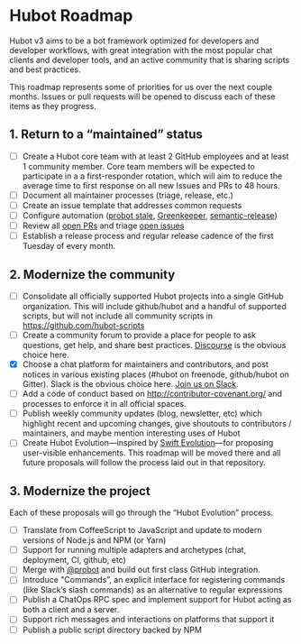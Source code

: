# Hubot Roadmap

Hubot v3 aims to be a bot framework optimized for developers and developer workflows, with great integration with the most popular chat clients and developer tools, and an active community that is sharing scripts and best practices.

This roadmap represents some of priorities for us over the next couple months. Issues or pull requests will be opened to discuss each of these items as they progress.

## 1. Return to a “maintained” status

- [ ] Create a Hubot core team with at least 2 GitHub employees and at least 1 community member. Core team members will be expected to participate in a a first-responder rotation, which will aim to reduce the average time to first response on all new Issues and PRs to 48 hours.
- [ ] Document all maintainer processes (triage, release, etc.)
- [ ] Create an issue template that addresses common requests
- [ ] Configure automation ([probot stale](https://github.com/probot/stale), [Greenkeeper](https://greenkeeper.io/), [semantic-release](https://github.com/semantic-release/semantic-release))
- [ ] Review all [open PRs](https://github.com/github/hubot/pulls) and triage [open issues](https://github.com/github/hubot/issues)
- [ ] Establish a release process and regular release cadence of the first Tuesday of every month.

## 2. Modernize the community

- [ ] Consolidate all officially supported Hubot projects into a single GitHub organization. This will include github/hubot and a handful of supported scripts, but will not include all community scripts in https://github.com/hubot-scripts
- [ ] Create a community forum to provide a place for people to ask questions, get help, and share best practices. [Discourse](https://www.discourse.org/) is the obvious choice here.
- [x] Choose a chat platform for maintainers and contributors, and post notices in various existing places (#hubot on freenode, github/hubot on Gitter). Slack is the obvious choice here. [Join us on Slack](https://hubot-slackin.herokuapp.com/).
- [ ] Add a code of conduct based on http://contributor-covenant.org/ and processes to enforce it in all official spaces.
- [ ] Publish weekly community updates (blog, newsletter, etc) which highlight recent and upcoming changes, give shoutouts to contributors / maintainers, and maybe mention interesting uses of Hubot
- [ ] Create Hubot Evolution—inspired by [Swift Evolution](https://github.com/apple/swift-evolution)—for proposing user-visible enhancements. This roadmap will be moved there and all future proposals will follow the process laid out in that repository.

## 3. Modernize the project

Each of these proposals will go through the “Hubot Evolution” process.

- [ ] Translate from CoffeeScript to JavaScript and update to modern versions of Node.js and NPM (or Yarn)
- [ ] Support for running multiple adapters and archetypes (chat, deployment, CI, github, etc)
- [ ] Merge with [@probot](https://github.com/probot) and build out first class GitHub integration.
- [ ] Introduce "Commands”, an explicit interface for registering commands (like Slack’s slash commands) as an alternative to regular expressions
- [ ] Publish a ChatOps RPC spec and implement support for Hubot acting as both a client and a server.
- [ ] Support rich messages and interactions on platforms that support it
- [ ] Publish a public script directory backed by NPM
